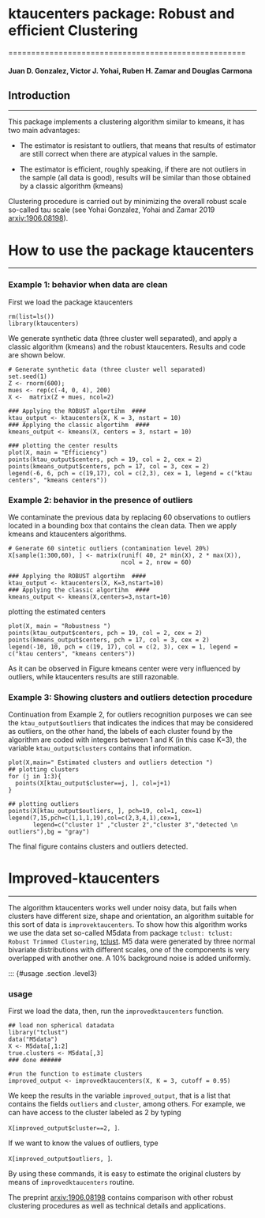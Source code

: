 # ktaucenters package: Robust and efficient Clustering 
====================================================

#### Juan D. Gonzalez, Victor J. Yohai, Ruben H. Zamar and Douglas Carmona


## Introduction
------------

This package implements a clustering algorithm similar to kmeans, it has two main advantages:

-   The estimator is resistant to outliers, that means that results of estimator are still correct when there are atypical values in the sample.

-   The estimator is efficient, roughly speaking, if there are not outliers in the sample (all data is good), results will be similar than those obtained by a classic algorithm (kmeans)

Clustering procedure is carried out by minimizing the overall robust scale so-called tau scale (see Yohai Gonzalez, Yohai and Zamar 2019 [arxiv:1906.08198](https://arxiv.org/abs/1906.08198)).


# How to use the package ktaucenters
----------------------------------

### Example 1: behavior when data are clean

First we load the package ktaucenters
``` {.r}
rm(list=ls())
library(ktaucenters)
```

We generate synthetic data (three cluster well separated), and apply a classic algorithm (kmeans) and the robust ktaucenters. Results and code are shown below.

``` {.r}
# Generate synthetic data (three cluster well separated)
set.seed(1)
Z <- rnorm(600);
mues <- rep(c(-4, 0, 4), 200)
X <-  matrix(Z + mues, ncol=2)

### Applying the ROBUST algortihm  ####
ktau_output <- ktaucenters(X, K = 3, nstart = 10)
### Applying the classic algortihm  ####
kmeans_output <- kmeans(X, centers = 3, nstart = 10)

### plotting the center results 
plot(X, main = "Efficiency")
points(ktau_output$centers, pch = 19, col = 2, cex = 2)
points(kmeans_output$centers, pch = 17, col = 3, cex = 2)
legend(-6, 6, pch = c(19,17), col = c(2,3), cex = 1, legend = c("ktau centers", "kmeans centers"))
```

### Example 2: behavior in the presence of outliers

We contaminate the previous data by replacing 60 observations to outliers located in a bounding box that contains the clean data. Then we apply kmeans and ktaucenters algorithms.

``` {.r}
# Generate 60 sintetic outliers (contamination level 20%)
X[sample(1:300,60), ] <- matrix(runif( 40, 2* min(X), 2 * max(X)),
                                ncol = 2, nrow = 60)

### Applying the ROBUST algortihm  ####
ktau_output <- ktaucenters(X, K=3,nstart=10)
### Applying the classic algortihm  ####
kmeans_output <- kmeans(X,centers=3,nstart=10)
```
plotting the estimated centers
``` {.r}  
plot(X, main = "Robustness ")
points(ktau_output$centers, pch = 19, col = 2, cex = 2)
points(kmeans_output$centers, pch = 17, col = 3, cex = 2)
legend(-10, 10, pch = c(19, 17), col = c(2, 3), cex = 1, legend = c("ktau centers", "kmeans centers"))
```

As it can be observed in Figure kmeans center were very influenced by outliers, while ktaucenters results are still razonable.


### Example 3: Showing clusters and outliers detection procedure

Continuation from Example 2, for outliers recognition purposes we can see the `ktau_output$outliers` that indicates the indices that may be considered as outliers, on the other hand, the labels of each cluster found by the algorithm are coded with integers between 1 and K (in this case K=3), the variable `ktau_output$clusters` contains that information.

``` {.r}
plot(X,main=" Estimated clusters and outliers detection ")
## plotting clusters 
for (j in 1:3){
  points(X[ktau_output$cluster==j, ], col=j+1)
}

## plotting outliers 
points(X[ktau_output$outliers, ], pch=19, col=1, cex=1)
legend(7,15,pch=c(1,1,1,19),col=c(2,3,4,1),cex=1,
       legend=c("cluster 1" ,"cluster 2","cluster 3","detected \n outliers"),bg = "gray")
```
The final figure contains clusters and outliers detected. 

# Improved-ktaucenters 
--------------------

The algorithm ktaucenters works well under noisy data, but fails when clusters have different size, shape and orientation, an algorithm suitable for this sort of data is `improvektaucenters`. To show how this algorithm works we use the data set so-called M5data from package `tclust: tclust: Robust Trimmed Clustering`, [tclust](https://CRAN.R-project.org/package=tclust). M5 data were generated by three normal bivariate distributions with different scales, one of the components is very overlapped with another one. A 10% background noise is added uniformly.

::: {#usage .section .level3}
### usage

First we load the data, then, run the `improvedktaucenters` function.

``` {.r}
## load non spherical datadata 
library("tclust")
data("M5data")
X <- M5data[,1:2]
true.clusters <- M5data[,3]
### done ###### 

#run the function to estimate clusters
improved_output <- improvedktaucenters(X, K = 3, cutoff = 0.95)
```

We keep the results in the variable `improved_output`, that is a list that contains the fields `outliers` and `cluster`, among others. For example, we can have access to the cluster labeled as 2 by typing

`X[improved_output$cluster==2, ]`.

If we want to know the values of outliers, type

`X[improved_output$outliers, ]`.

By using these commands, it is easy to estimate the original clusters by
means of `improvedktaucenters` routine. 

The preprint [arxiv:1906.08198](https://arxiv.org/abs/1906.08198) contains comparison with other robust clustering procedures as well as technical details and applications.   
